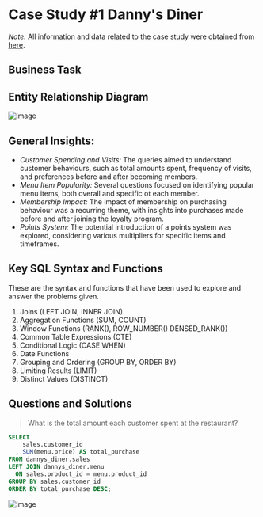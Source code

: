# Case Study #1 Danny's Diner
*Note:* All information and data related to the case study were obtained from [here](https://8weeksqlchallenge.com/case-study-1/).
## Business Task


## Entity Relationship Diagram
![image](https://github.com/jef-fortunahamid/CaseStudy1_DannysDiner/assets/125134025/655e02ca-a3dc-4e94-bb32-e45fa198cefe)

## General Insights:
- *Customer Spending and Visits:* The queries aimed to understand customer behaviours, such as total amounts spent, frequency of visits, and preferences before and after becoming members.
- *Menu Item Popularity:* Several questions focused on identifying popular menu items, both overall and specific ot each member.
- *Membership Impact:* The impact of membership on purchasing behaviour was a recurring theme, with insights into purchases made before and after joining the loyalty program.
- *Points System:* The potential introduction of a points system was explored, considering various multipliers for specific items and timeframes.

## Key SQL Syntax and Functions
These are the syntax and functions that have been used to explore and answer the problems given.
  1. Joins (LEFT JOIN, INNER JOIN)
  2. Aggregation Functions (SUM, COUNT)
  3. Window Functions (RANK(), ROW_NUMBER() DENSED_RANK())
  4. Common Table Expressions (CTE)
  5. Conditional Logic (CASE WHEN)
  6. Date Functions
  7. Grouping and Ordering (GROUP BY, ORDER BY)
  8. Limiting Results (LIMIT)
  9. Distinct Values (DISTINCT)

## Questions and Solutions
> What is the total amount each customer spent at the restaurant?

```sql
SELECT
    sales.customer_id
  , SUM(menu.price) AS total_purchase
FROM dannys_diner.sales 
LEFT JOIN dannys_diner.menu 
  ON sales.product_id = menu.product_id
GROUP BY sales.customer_id
ORDER BY total_purchase DESC;
```
![image](https://github.com/jef-fortunahamid/CaseStudy1_DannysDiner/assets/125134025/af990388-739d-4c18-85d6-d6ff3b7ee0db)
